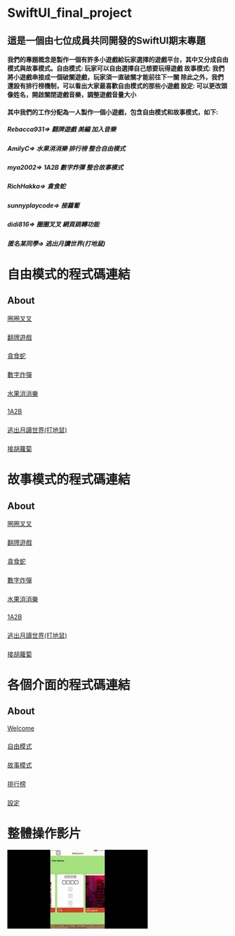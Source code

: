 # SwiftUI_final_project
## 這是一個由七位成員共同開發的SwiftUI期末專題
#### 我們的專題概念是製作一個有許多小遊戲給玩家選擇的遊戲平台，其中又分成自由模式與故事模式。自由模式: 玩家可以自由選擇自己想要玩得遊戲 故事模式: 我們將小遊戲串接成一個破關遊戲，玩家須一直破關才能前往下一關 除此之外，我們還設有排行榜機制，可以看出大家最喜歡自由模式的那些小遊戲  設定: 可以更改頭像姓名，開啟關閉遊戲音樂，調整遊戲音量大小
#### 其中我們的工作分配為一人製作一個小遊戲，包含自由模式和故事模式，如下: 
##### Rebacca931=> 翻牌遊戲 美編 加入音樂
##### AmilyC=> 水果消消樂 排行榜 整合自由模式
##### mya2002=> 1A2B 數字炸彈 整合故事模式
##### RichHakka=> 貪食蛇
##### sunnyplaycode=> 接蘿蔔
##### didi816=> 圈圈叉叉 網頁跳轉功能
##### 匿名某同學=> 逃出月讀世界(打地鼠)
# 自由模式的程式碼連結
## About 
[圈圈叉叉](https://github.com/AmilyC/SwiftUI_final_project/blob/main/ooxxView.md)
###
[翻牌遊戲](https://github.com/AmilyC/SwiftUI_final_project/blob/main/flipCardFree.md)
###
[貪食蛇](https://github.com/AmilyC/SwiftUI_final_project/blob/main/snakeView.md)
###
[數字炸彈](https://github.com/AmilyC/SwiftUI_final_project/blob/main/FreeGameBomb.md)
###
[水果消消樂](https://github.com/AmilyC/SwiftUI_final_project/blob/main/FreeGameFruit.md)
###
[1A2B](https://github.com/AmilyC/SwiftUI_final_project/blob/main/oneAtwoB.md)
###
[逃出月讀世界(打地鼠)](https://github.com/AmilyC/SwiftUI_final_project/blob/main/FreeGameBonk.md)
###
[接胡蘿蔔](https://github.com/AmilyC/SwiftUI_final_project/blob/main/FreeGameCarrot.md)
# 故事模式的程式碼連結
## About
[圈圈叉叉](https://github.com/AmilyC/SwiftUI_final_project/blob/main/ooxxstory.md)
###
[翻牌遊戲](https://github.com/AmilyC/SwiftUI_final_project/blob/main/Flipcard.md)
###
[貪食蛇](https://github.com/AmilyC/SwiftUI_final_project/blob/main/snakeStoryView.md)
###
[數字炸彈](https://github.com/AmilyC/SwiftUI_final_project/blob/main/Bomb.md)
###
[水果消消樂](https://github.com/AmilyC/SwiftUI_final_project/blob/main/Crash.md)
###
[1A2B](https://github.com/AmilyC/SwiftUI_final_project/blob/main/ab.md)
###
[逃出月讀世界(打地鼠)](https://github.com/AmilyC/SwiftUI_final_project/blob/main/bonk.md)
###
[接胡蘿蔔](https://github.com/AmilyC/SwiftUI_final_project/blob/main/catchFruit.md)
# 各個介面的程式碼連結
## About
[Welcome](https://github.com/AmilyC/SwiftUI_final_project/blob/main/welcome.md)
###
[自由模式](https://github.com/AmilyC/SwiftUI_final_project/blob/main/freeGameView.md)
###
[故事模式](https://github.com/AmilyC/SwiftUI_final_project/blob/main/storyView.md)
###
[排行榜](https://github.com/AmilyC/SwiftUI_final_project/blob/main/Trendview.md)
###
[設定](https://github.com/AmilyC/SwiftUI_final_project/blob/main/Setting.md)

# 整體操作影片
[![IMAGE ALT TEXT](mq2.jpg)](https://youtu.be/uzBHVvmjoug "SwiftUI_final_project")
